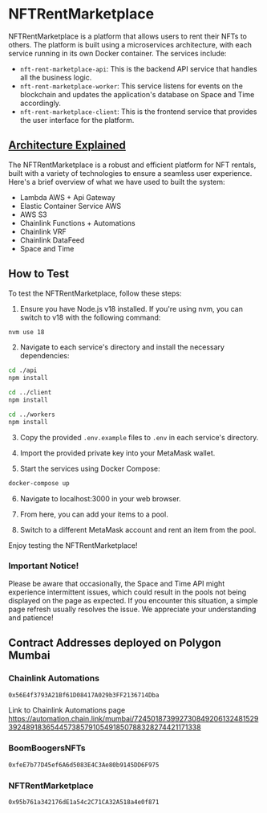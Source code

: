# NFTRentMarketplace

NFTRentMarketplace is a platform that allows users to rent their NFTs to others. The platform is built using a microservices architecture, with each service running in its own Docker container. The services include:

- `nft-rent-marketplace-api`: This is the backend API service that handles all the business logic.
- `nft-rent-marketplace-worker`: This service listens for events on the blockchain and updates the application's database on Space and Time accordingly.
- `nft-rent-marketplace-client`: This is the frontend service that provides the user interface for the platform.


## [Architecture Explained](docs/architecture.md)

The NFTRentMarketplace is a robust and efficient platform for NFT rentals, built with a variety of technologies to ensure a seamless user experience. Here's a brief overview of what we have used to built the system:

- Lambda AWS + Api Gateway
- Elastic Container Service AWS
- AWS S3
- Chainlink Functions + Automations
- Chainlink VRF
- Chainlink DataFeed
- Space and Time


## How to Test

To test the NFTRentMarketplace, follow these steps:

1. Ensure you have Node.js v18 installed. If you're using nvm, you can switch to v18 with the following command:

```bash
nvm use 18
```

2. Navigate to each service's directory and install the necessary dependencies:

```bash
cd ./api
npm install

cd ../client
npm install

cd ../workers
npm install
```

3. Copy the provided `.env.example` files to `.env` in each service's directory.

4. Import the provided private key into your MetaMask wallet.

5. Start the services using Docker Compose:

```bash
docker-compose up
```

6. Navigate to localhost:3000 in your web browser. 

7. From here, you can add your items to a pool.

8. Switch to a different MetaMask account and rent an item from the pool.

Enjoy testing the NFTRentMarketplace!

### Important Notice!

Please be aware that occasionally, the Space and Time API might experience intermittent issues, which could result in the pools not being displayed on the page as expected. If you encounter this situation, a simple page refresh usually resolves the issue. We appreciate your understanding and patience!

## Contract Addresses deployed on Polygon Mumbai

### Chainlink Automations 
```bash
0x56E4f3793A21Bf61D08417A029b3FF2136714Dba
```
Link to Chainlink Automations page https://automation.chain.link/mumbai/72450187399273084920613248152939248918365445738579105491850788328274421171338


### BoomBoogersNFTs 
```bash
0xfeE7b77D45ef6A6d5083E4C3Ae80b9145DD6F975
```

### NFTRentMarketplace 
```bash
0x95b761a342176dE1a54c2C71CA32A518a4e0f871
```